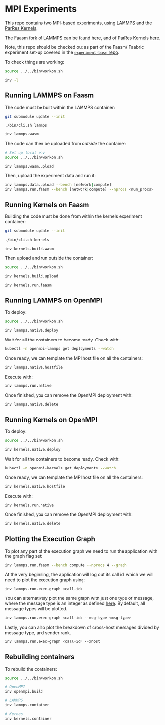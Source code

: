 # MPI Experiments

This repo contains two MPI-based experiments, using
[LAMMPS](https://lammps.sandia.gov/) and the
[ParRes Kernels](https://github.com/ParRes/Kernels).

The Faasm fork of LAMMPS can be found [here](https://github.com/faasm/lammps),
and of ParRes Kernels [here](https://github.com/faasm/Kernels).

Note, this repo should be checked out as part of the Faasm/ Faabric experiment
set-up covered in the [`experiment-base`
repo](https://github.com/faasm/experiment-base).

To check things are working:

```bash
source ../../bin/workon.sh

inv -l
```

## Running LAMMPS on Faasm

The code must be built within the LAMMPS container:

```bash
git submodule update --init

./bin/cli.sh lammps

inv lammps.wasm
```

The code can then be uploaded from _outside_ the container:

```bash
# Set up local env
source ../../bin/workon.sh

inv lammps.wasm.upload
```

Then, upload the experiment data and run it:

```bash
inv lammps.data.upload --bench [network|compute]
inv lammps.run.faasm --bench [network|compute] --nprocs <num_procs>
```

## Running Kernels on Faasm

Building the code must be done from within the kernels experiment container:

```bash
git submodule update --init

./bin/cli.sh kernels

inv kernels.build.wasm
```

Then upload and run outside the container:

```bash
source ../../bin/workon.sh

inv kernels.build.upload

inv kernels.run.faasm
```

## Running LAMMPS on OpenMPI

To deploy:

```bash
source ../../bin/workon.sh

inv lammps.native.deploy
```

Wait for all the containers to become ready. Check with:

```bash
kubectl -n openmpi-lammps get deployments --watch
```

Once ready, we can template the MPI host file on all the containers:

```bash
inv lammps.native.hostfile
```

Execute with:

```bash
inv lammps.run.native
```

Once finished, you can remove the OpenMPI deployment with:

```bash
inv lammps.native.delete
```

## Running Kernels on OpenMPI

To deploy:

```bash
source ../../bin/workon.sh

inv kernels.native.deploy
```

Wait for all the containers to become ready. Check with:

```bash
kubectl -n openmpi-kernels get deployments --watch
```

Once ready, we can template the MPI host file on all the containers:

```bash
inv kernels.native.hostfile
```

Execute with:

```bash
inv kernels.run.native
```

Once finished, you can remove the OpenMPI deployment with:

```bash
inv kernels.native.delete
```

## Plotting the Execution Graph

To plot any part of the execution graph we need to run the application with
the graph flag set:

```bash
inv lammps.run.faasm --bench compute --nprocs 4 --graph
```

At the very beginning, the application will log out its call id, which we will
need to plot the execution graph using:

```bash
inv lammps.run.exec-graph <call-id>
```

You can alternatively plot the same graph with just one type of message, where
the message type is an integer as defined [here](https://github.com/faasm/faabric/blob/4d2c310c02da43d4b81156fea717856d8443eba4/src/proto/faabric.proto#L66-L76).
By default, all message types will be plotted.

```bash
inv lammps.run.exec-graph <call-id> --msg-type <msg-type>
```

Lastly, you can also plot the breakdown of cross-host messages divided by
message type, and sender rank.

```bash
inv lammps.run.exec-graph <call-id> --xhost
```

## Rebuilding containers

To rebuild the containers:

```bash
source ../../bin/workon.sh

# OpenMPI
inv openmpi.build

# LAMMPS
inv lammps.container

# Kernes
inv kernels.container
```

